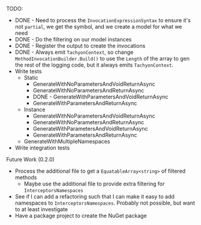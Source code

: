TODO:

* DONE - Need to process the `InvocationExpressionSyntax` to ensure it's not `partial`, we get the symbol, and we create a model for what we need
* DONE - Do the filtering on our model instances
* DONE - Register the output to create the invocations
* DONE - Always emit `TachyonContext`, so change `MethodInvocationBuilder.Build()` to use the `Length` of the array to gen the rest of the logging code, but it always emits `TachyonContext`.
* Write tests
    * Static
        * GenerateWithNoParametersAndVoidReturnAsync
        * GenerateWithNoParametersAndReturnAsync
        * DONE - GenerateWithParametersAndVoidReturnAsync
        * GenerateWithParametersAndReturnAsync
    * Instance
        * GenerateWithNoParametersAndVoidReturnAsync
        * GenerateWithNoParametersAndReturnAsync
        * GenerateWithParametersAndVoidReturnAsync
        * GenerateWithParametersAndReturnAsync
    * GenerateWithMultipleNamespaces
* Write integration tests

Future Work (0.2.0)
* Process the additional file to get a `EquatableArray<string>` of filtered methods
    * Maybe use the additional file to provide extra filtering for `InterceptorsNamespaces`
* See if I can add a refactoring such that I can make it easy to add namespaces to `InterceptorsNamespaces`. Probably not possible, but want to at least investigate
* Have a package project to create the NuGet package